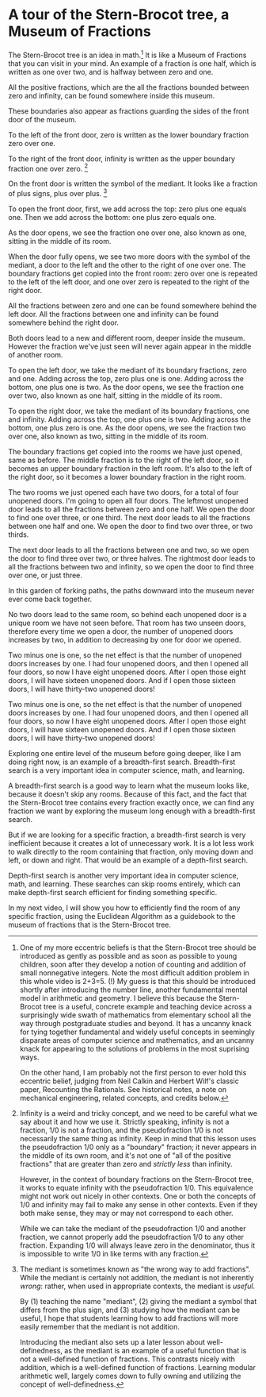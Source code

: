 # A tour of the Stern-Brocot tree, a Museum of Fractions

The Stern-Brocot tree is an idea in math.[^motivation] It is like a Museum of Fractions that you can visit in your mind. An example of a fraction is one half, which is written as one over two, and is halfway between zero and one.

All the positive fractions, which are the all the fractions bounded between zero and infinity, can be found somewhere inside this museum.

These boundaries also appear as fractions guarding the sides of the front door of the museum.

To the left of the front door, zero is written as the lower boundary fraction zero over one.

To the right of the front door, infinity is written as the upper boundary fraction one over zero. [^infinity]

On the front door is written the symbol of the mediant. It looks like a fraction of plus signs, plus over plus. [^mediant]

To open the front door, first, we add across the top: zero plus one equals one. Then we add across the bottom: one plus zero equals one.

As the door opens, we see the fraction one over one,  also known as one, sitting in the middle of its room.

When the door fully opens, we see two more doors with the symbol of the mediant, a door to the left and the other to the right of one over one.  The boundary fractions get copied into the front room:  zero over one is repeated to the left of the left door, and one over zero is repeated to the right of the right door. 

All the fractions between zero and one can be found somewhere behind the left door.  All the fractions between one and infinity can be found somewhere behind the right door.

Both doors lead to a new and different room, deeper inside the museum.  However the fraction we've just seen will never again appear in the middle of another room.

To open the left door, we take the mediant of its boundary fractions, zero and one.  Adding across the top, zero plus one is one.  Adding across the bottom, one plus one is two.  As the door opens, we see the fraction one over two, also known as one half, sitting in the middle of its room.

To open the right door, we take the mediant of its boundary fractions, one and infinity.  Adding across the top, one plus one is two.  Adding across the bottom, one plus zero is one.  As the door opens, we see the fraction two over one, also known as two, sitting in the middle of its room.

The boundary fractions get copied into the rooms we have just opened, same as before.  The middle fraction is to the right of the left door, so it becomes an upper boundary fraction in the left room.  It's also to the left of the right door, so it becomes a lower boundary fraction in the right room.

The two rooms we just opened each have two doors, for a total of four unopened doors. I'm going to open all four doors.  The leftmost unopened door leads to all the fractions between zero and one half.  We open the door to find one over three, or one third.  The next door leads to all the fractions between one half and one.  We open the door to find two over three, or two thirds.

The next door leads to all the fractions between one and two, so we open the door to find three over two, or three halves.  The rightmost door leads to all the fractions between two and infinity, so we open the door to find three over one, or just three.

In this garden of forking paths, the paths downward into the museum never ever come back together.

No two doors lead to the same room, so behind each unopened door is a unique room we have not seen before.  That room has two unseen doors, therefore every time we open a door, the number of unopened doors increases by two, in addition to decreasing by one for door we opened.

Two minus one is one, so the net effect is that the number of unopened doors increases by one.  I had four unopened doors, and then I opened all four doors, so now I have eight unopened doors.  After I open those eight doors, I will have sixteen unopened doors.  And if I open those sixteen doors, I will have thirty-two unopened doors!

Two minus one is one, so the net effect is that the number of unopened doors increases by one.  I had four unopened doors, and then I opened all four doors, so now I have eight unopened doors.  After I open those eight doors, I will have sixteen unopened doors.  And if I open those sixteen doors, I will have thirty-two unopened doors!

Exploring one entire level of the museum before going deeper, like I am doing right now, is an example of a breadth-first search.  Breadth-first search is a very important idea in computer science, math, and learning.

A breadth-first search is a good way to learn what the museum looks like, because it doesn't skip any rooms.  Because of this fact, and the fact that the Stern-Brocot tree contains every fraction exactly once, we can find any fraction we want by exploring the museum long enough with a breadth-first search.

But if we are looking for a specific fraction, a breadth-first search is very inefficient because it creates a lot of unnecessary work. It is a lot less work to walk directly to the room containing that fraction, only moving down and left, or down and right. That would be an example of a depth-first search.

Depth-first search is another very important idea in computer science, math, and learning. These searches can skip rooms entirely,  which can make depth-first search efficient for finding something specific.

In my next video, I will show you how to efficiently find the room of any specific fraction, using the Euclidean Algorithm as a guidebook to the museum of fractions that is the Stern-Brocot tree.

[^motivation]:
    One of my more eccentric beliefs is that the Stern-Brocot tree should be introduced as gently as possible and as soon as possible to young children, soon after they develop a notion of counting and addition of small nonnegative integers.  Note the most difficult addition problem in this whole video is 2+3=5. (!) My guess is that this should be introduced shortly after introducing the number line, another fundamental mental model in arithmetic and geometry.  I believe this because the Stern-Brocot tree is a useful, concrete example and teaching device across a surprisingly wide swath of mathematics from elementary school all the way through postgraduate studies and beyond.  It has a uncanny knack for tying together fundamental and widely useful concepts in seemingly disparate areas of computer science and mathematics, and an uncanny knack for appearing to the solutions of problems in the most suprising ways.

    On the other hand, I am probably not the first person to ever hold this eccentric belief, judging from Neil Calkin and Herbert Wilf's classic paper, Recounting the Rationals.  See historical notes[^history], a note on mechanical engineering[^mechanical], related concepts[^related], and credits[^credits] below.

[^infinity]:
    Infinity is a weird and tricky concept, and we need to be careful what we say about it and how we use it.  Strictly speaking, infinity is not a fraction, 1/0 is not a fraction, and the pseudofraction 1/0 is not necessarily the same thing as infinity.  Keep in mind that this lesson uses the pseudofraction 1/0 only as a "boundary" fraction;  it never appears in the middle of its own room, and it's not one of "all of the positive fractions" that are greater than zero and _strictly less_ than infinity.  

    However, in the context of boundary fractions on the Stern-Brocot tree, it works to equate infinity with the pseudofraction 1/0.  This equivalence might not work out nicely in other contexts.  One or both the concepts of 1/0 and infinity may fail to make any sense in other contexts.  Even if they both make sense, they may or may not correspond to each other.

    While we can take the mediant of the pseudofraction 1/0 and another fraction,  we cannot properly add the pseudofraction 1/0 to any other fraction. Expanding 1/0 will always leave zero in the denominator, thus it is impossible to write 1/0 in like terms with any fraction.

[^mediant]:
    The mediant is sometimes known as "the wrong way to add fractions".  While the mediant is certainly not addition, the mediant is not inherently _wrong_: rather, when used in appropriate contexts, the mediant is _useful_.

    By (1) teaching the name "mediant", (2) giving the mediant a symbol that differs from the plus sign, and (3) studying how the mediant can be useful, I hope that students learning how to add fractions will more easily remember that the mediant is not addition.

    Introducing the mediant also sets up a later lesson about well-definedness, as the mediant is an example of a useful function that is not a well-defined function of fractions.  This contrasts nicely with addition, which is a well-defined function of fractions.  Learning modular arithmetic well, largely comes down to fully owning and utilizing the concept of well-definedness.

[^history]:
    The Āryabhaṭīya is a Indian text on astronomy and mathematics written in Sanskrit circa 499 CE.  It attempted to find solutions of the linear diophantine equation Ax = By + C,  for positive A, B, C, using a solution that, although the method itself seems unclear to scholars who have worked on or from English translations, seems clearly related to continued fractions. Linear diophantine equations can indeed be solved using continued fractions! The Stern-Brocot tree is essentially equivalent to the modern notion of "simple continued fractions".

    However the Stern-Brocot tree is conceptually easier to grasp for the first time, and can be used to motivate learning about integer multiplication and division, which in turn leads to simple continued fractions.  Moreover, the Stern-Brocot tree continues to be a useful mental model for simple continued fractions even after a student of mathematics starts to understand continued fractions.  The Indian mathematician Srinivasa Ramanujan (1887-1920) is particularly famous for his understanding of continued fractions, and various generalizations thereof.

    Euclid's Elements (circa 300 BC) contains a clear description of the Euclidean Algorithm, which turns out to be a guidebook to the museum of fractions that is the Stern-Brocot tree.  Knowledge of the Euclidean algorithm was expected of some 19th century British schoolboys, though it's fallen largely out of favor over the last 100 years or so, at least for classes outside of computer science and discrete math.

    The Āryabhaṭīya and Euclid's Elements were among the first Greek and Indian mathematical texts translated into Arabic circa 820 CE by the Persian mathematician al-Khwārizmī working at the House of Wisdom in Baghdad, Iraq, as part of the Translation Movement of the Abbasid Caliphate.   The Āryabhaṭīya is a major source for al-Khwārizmī's highly influential textbooks on arithmetic including "al-ḥisāb al-hindī", or the "Book of Indian Computation".  While those textbooks have been lost, they were the basis for a number of Latin textbooks on arithmetic, most famously by Fibonacci, Sacrobosco, and Christopher Clavius.

    These Latin textbooks popularized Hindu-Arabic place-value arithmetic in Europe during the late middle ages and early Renaissance, which in turn gave rise to the most widely used methods used to write down and calculate with numbers used by humans today.  al-Khwārizmī is much better known for his (still intact) textbook, "algebra", or rather "The Compendious Book on Calculation by Completion and Balancing".  The very word "algebra" is a medieval latinization of part of the Arabic name of this textbook, al-Kitāb al-Mukhtaṣar fī Ḥisāb al-Jabr wal-Muqābalah.  The word "algorithm" is also based on a medieval latinization of the name "al-Khwārizmī".

    Farey Sequences were published by John Farey Sr (1816) and Augustin-Louis Cauchy (1828), and indepedently published by Charles Haros (1802) who credited Nicolas Chuquet (circa 1480) for the mediant-based algorithm.  The Farey sequences are an inorder traversal of a finite subgraph of the Stern-Brocot tree.  Farey sequences of increasing order would be an example of iterative deeping.  Iterative deepening is an important heuristic in machine learning and human learning, and should often be preferred to breadth-first search.  Jérôme Franel and Edmund Landau proved that certain statements about the asymptotic behaviors of Farey sequences of increasing order are equivalent to the Riemann Hypothesis.  Solving the Riemann Hypothesis is one of the million-dollar Millenium Prize Problems of the Clay Mathematics Institute.

    Continued fractions (or various generalizations thereof) appear in the writings of Rafael Bombelli (1572), Pietro Cataldi (1613), John Wallis (1695), Leonhard Euler (1737, 1748), Johann Lambert (1761), Joseph-Louis Lagrange (1768,1770),  Carl Friedrich Gauss (1813), Henri Padé (1892), Srinivasa Ramanujan (1920), and Bill Gosper (1972) among many, many more modern authors.  Generalizing continued fractions to complex arithmetic is a useful tool in Complex Analysis.

    "Concrete Mathematics" credits Moritz Stern (1858) and Achille Brocot (1861) for the discovery of the Stern-Brocot tree, and mentions that Hermann Minkowski presented a lecture on the Stern-Brocot representation to the International Congress of Mathematicans in Heidelberg in 1904.  Hermann Minkowski is better known for his 1907 publication of the first mathematical models that conformed to Albert Einstein's Theory of Special Relativity, now termed Minkowski spaces in his honor.  

    Moritz Stern (1807-1894) was a professor of mathematics at Göttingen University, Germany.   Moritz Stern was the first Jewish full professor at any German university who obtained the position without first converting to Christianity.  He was the first person to be promoted to Carl Fredrich Gauss's professorship after Gauss's death.  Moritz Stern was a teacher of Bernhard Riemann, who formulated the Riemann Hypothesis.  Bernhard Riemann might have anticipated the possibility that the geometry of universe is non-Euclidean, anticipating a key aspect of the Theory of Relativity.

    Achille Brocot (1817-1878) was a French clockmaker and partner in the a small clockmaking company "Brocot et Delettrez" in Paris.  The Stern-Brocot tree was used to help select gear ratios in some of their mechanical clocks.[^mechanical] Over 100 years later, in 1971 the Hafele–Keating experiment would use cesium beam atomic clocks, the most precise clocks available at the time, to directly test time dilation predictions of the Theory of Relativity for the first time.

[^mechanical]:
    It is true that the Stern-Brocot tree leads to all the "best" rational approximations of some target.  However, the exact particular notion of "best" that corresponds to the Stern-Brocot tree is too simplistic for the purposes of selecting gear ratios in mechanical engineering.

    In this context, a "best" rational approximation is any fraction that either has a smaller denominator, or is closer to the target, than any other fraction.  Performing a binary search on the Stern-Brocot tree will lead you past every single fraction that is a "best" rational approximation, though not every fraction you pass by will be a "best" rational approximation.

    This notion of "best", while of great importance in mathematics, is too simplistic to always be directly relevant to approximating gear ratios in mechanical engineering. In mechanical engineering, a reasonable rule of thumb is that a gear should typically have less than about 100 teeth. Any more than that, and the teeth get very tiny, which can compromise mechanical strength, or the gear starts getting very big and heavy. Not to mention the manufacturing expense of such a complicated gear with more than 100 teeth! It's often better to find an approximation of the desired gearing ratio as a gear train of 2-4 links.
    
    For a more in-depth look at these issues, I highly recommend the article ["Stern-Brocot Tree and Gearing" on the Engineering Commons website](https://www.engineeringcommons.org/stern-brocot-tree).

[^related]:
    Topics that the Stern-Brocot tree relates to each other,  or are closely related to the Stern-Brocot tree, or the Stern-Brocot tree could at least serve as a useful MacGuffin for discussion,  include but are not limited to:

    1. Elementary Arithmetic 
        * integer multiplication as repeated addition
        * integer division as repeated subtraction
        * units of measurement, unit fractions, like terms
        * unit conversions, expanding fractions, adding fractions
        * comparing fractions
        * rounding fractions
        * reducing fractions, least terms
        * the Euclidean algorithm
    2. Euclidean Geometry, Linear Algebra
        * the number line
        * the golden ratio
        * Cartesian coordinates
        * slope, rates of change
        * the parallelogram law of vector addition
        * 2x2 matrix multiplication
        * determinants of 2x2 matrices
    3. Computer Science
        * binary numbers
        * binary trees
        * loop invariants
        * loop variants, halting
        * breadth-first search
        * first-in, first-out (FIFO) queues
        * depth-first search
        * last-in, first-out (LIFO) stacks
        * binary search
        * inorder traversals
        * backtracking
        * stack-based recursion
        * iterative deepening
        * run-length encoding
        * off-by-one errors
        * algorithmic complexity
        * worst-case analysis
        * asymptotic analysis
    4. Discrete Mathematics
        * Cantor's countably infinite versus uncountably infinite sets
        * Fibonacci numbers
        * relative primality
        * well-defined functions
        * well-defined relations
        * modular arithmetic
        * (co)recursion and (co)induction
    5. Calculus
        * limits, convergence of sequences
        * the (semi-)convergents of a real number X
    6. Numerical Analysis
        * continued fractions
        * dynamical systems
        * Diophantine approximation
        * best rational approximations
        * Euler-Lagrange theorem of periodic continued fractions
        * Liouville Numbers, Transcendality
        * Dirichlet Approximation Theorem
        * Hurwitz's Theorem (of Number Theory)
        * Thue-Siegel-Roth Theorem
        * exact real arithmetic
        * approximate rational arithmetic
    7. Number Theory, Cryptography
        * Farey sequences
        * the Stern-Brocot representation
        * linear Diophantine equations    
        * Pell's Equation
        * Bezout's Identity
        * the extended Euclidean Algorithm
        * multiplicative modular inverses
        * the Calkin-Wilf tree
        * finite fields
        * elliptic curves
        * modular forms
    8. Non-Euclidean Geometry, Abstract Algebra, and Complex Analysis
        * Linear Fractional Transformations
        * The Stern-Brocot free monoid SL(2,N)
        * The modular group PSL(2,Z)
        * The special linear group SL(2,Z)
        * The general linear group GL(2,Z), the automorphisms of the additive group Z⨯Z 
        * The projective general linear group PGL(2,Z)
        * The isometries of the hyperbolic plane, PGL(2,R)
        * The Möbius transformations PGL(2,C) = PSL(2,C)
        * Minkowski spacetime, Einstein's special relativity
        * Mathematical Physics

[^credits]:
    The primary influences on this video are:

    Gibbons, Jeremy & Lester, David & Bird, Richard. (2006). Functional Pearl: Enumerating the rationals. J. Funct. Program.. 16. 281-291. 10.1017/S0956796806005880. 

    Calkin, Neil & Wilf, Herbert. (2000). Recounting the Rationals. American Mathematical Monthly. 107. 10.2307/2589182. 

    Graham, Ronald & Knuth, Donald & Patashnik, Oren. (1994). Concrete Mathematics: A Foundation for Computer Science (2nd. ed.). Addison-Wesley Longman Publishing Co., Inc., USA.

    Project Euler https://projecteuler.net